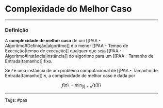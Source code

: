 
# Complexidade do Melhor Caso

---

### Definição

A **complexidade de melhor caso** de um [[PAA - Algoritmo#Definição|algoritmo]] é o menor [[PAA - Tempo de Execução|tempo de execução]] qualquer que seja [[PAA - Algoritmo#Instância|instância]] do algoritmo para um [[PAA - Tamanho de Entrada|tamanho]] fixo.

Se $I$ é uma instância de um problema computacional de [[PAA - Tamanho de Entrada|tamanho]] $n$, a complexidade de melhor caso é dada por

$$
f(n) = \mathrm{min}_{|I|=n}\{t(I)\}
$$


---

Tags: #paa


